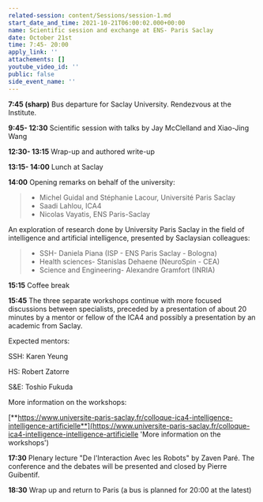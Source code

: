 ```yaml
---
related-session: content/Sessions/session-1.md
start_date_and_time: 2021-10-21T06:00:02.000+00:00
name: Scientific session and exchange at ENS- Paris Saclay
date: October 21st
time: 7:45- 20:00
apply_link: ''
attachements: []
youtube_video_id: ''
public: false
side_event_name: ''
---
```


**7:45 (sharp)** Bus departure for Saclay University. Rendezvous at the Institute.

**9:45- 12:30** Scientific session with talks by Jay McClelland and Xiao-Jing Wang

**12:30- 13:15** Wrap-up and authored write-up

**13:15- 14:00** Lunch at Saclay

**14:00** Opening remarks on behalf of the university:

> - Michel Guidal and Stéphanie Lacour, Université Paris Saclay
> - Saadi Lahlou, ICA4
> - Nicolas Vayatis, ENS Paris-Saclay

An exploration of research done by University Paris Saclay in the field of intelligence and artificial intelligence, presented by Saclaysian colleagues:

> - SSH- Daniela Piana (ISP - ENS Paris Saclay - Bologna)
> - Health sciences- Stanislas Dehaene (NeuroSpin - CEA)
> - Science and Engineering- Alexandre Gramfort (INRIA)

**15:15** Coffee break

**15:45** The three separate workshops continue with more focused discussions between specialists, preceded by a presentation of about 20 minutes by a mentor or fellow of the ICA4 and possibly a presentation by an academic from Saclay.

Expected mentors:

SSH: Karen Yeung

HS: Robert Zatorre

S&E: Toshio Fukuda

More information on the workshops:

[**https://www.universite-paris-saclay.fr/colloque-ica4-intelligence-intelligence-artificielle**](https://www.universite-paris-saclay.fr/colloque-ica4-intelligence-intelligence-artificielle 'More information on the workshops')

**17:30** Plenary lecture "De l'Interaction Avec les Robots" by Zaven Paré. The conference and the debates will be presented and closed by Pierre Guibentif.

**18:30** Wrap up and return to Paris (a bus is planned for 20:00 at the latest)
